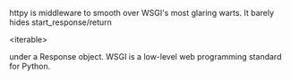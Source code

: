 httpy is middleware to smooth over WSGI's most glaring warts. It barely hides start\_response/return 

&lt;iterable&gt;

 under a Response object. WSGI is a low-level web programming standard for Python.


